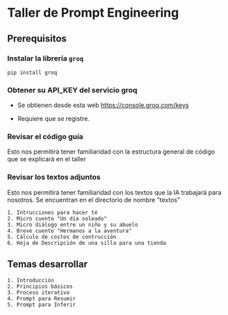# Taller de Prompt Engineering

## Prerequisitos

### Instalar la librería `groq`

    pip install groq

### Obtener su API_KEY del servicio groq

- Se obtienen desde esta web https://console.groq.com/keys

- Requiere que se registre.

### Revisar el código guía

Esto nos permitirá tener familiaridad con la estructura general de código que se explicará en el taller

### Revisar los textos adjuntos

Esto nos permitirá tener familiaridad con los textos que la IA trabajará para nosotros. Se encuentran en el directorio de nombre "textos"

```
1. Intrucciones para hacer té
2. Micro cuento "Un día soleado"
3. Micro diálogo entre un niño y su abuelo
4. Breve cuento "Hermanos a la aventura"
5. Cálculo de costos de contrucción
6. Hoja de Descripción de una silla para una tienda
```

## Temas desarrollar

```
1. Introducción
2. Principios básicos
3. Proceso iterativo
4. Prompt para Resumir
5. Prompt para Inferir
```
